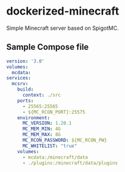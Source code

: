 # dockerized-minecraft
Simple Minecraft server based on SpigotMC. 

## Sample Compose file
```yaml
version: '3.0'
volumes:
  mcdata:
services: 
  mcsrv:
    build:
      context: ./src
    ports:
      - 25565:25565
      - ${MC_RCON_PORT}:25575
    environment:
      MC_VERSION: 1.20.1
      MC_MEM_MIN: 4G
      MC_MEM_MAX: 8G
      MC_RCON_PASSWORD: ${MC_RCON_PW}
      MC_WHITELIST: "true"
    volumes:
      - mcdata:/minecraft/data
      - ./plugins:/minecraft/data/plugins
```
